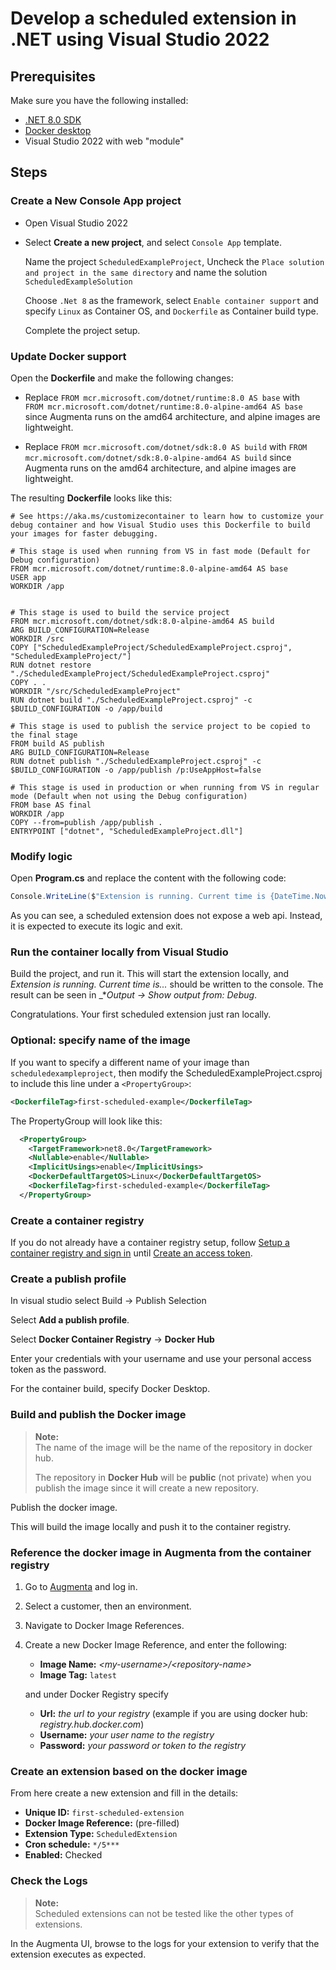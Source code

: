 # Develop a scheduled extension in .NET using Visual Studio 2022

## Prerequisites

Make sure you have the following installed:

* [.NET 8.0 SDK](https://dotnet.microsoft.com/en-us/download/dotnet/8.0)
* [Docker desktop](https://www.docker.com/products/docker-desktop/)
* Visual Studio 2022 with web "module"

## Steps

### Create a New Console App project

* Open Visual Studio 2022

* Select **Create a new project**, and select `Console App` template.

  Name the project `ScheduledExampleProject`, Uncheck the `Place solution and project in the same directory` and name the solution `ScheduledExampleSolution`

  Choose `.Net 8` as the framework, select `Enable container support` and specify `Linux` as Container OS, and `Dockerfile` as Container build type.

  Complete the project setup.

### Update Docker support

Open the **Dockerfile** and make the following changes:

* Replace `FROM mcr.microsoft.com/dotnet/runtime:8.0 AS base` with  
  `FROM mcr.microsoft.com/dotnet/runtime:8.0-alpine-amd64 AS base`  
  since Augmenta runs on the amd64 architecture, and alpine images are lightweight.

* Replace `FROM mcr.microsoft.com/dotnet/sdk:8.0 AS build` with
  `FROM mcr.microsoft.com/dotnet/sdk:8.0-alpine-amd64 AS build`
  since Augmenta runs on the amd64 architecture, and alpine images are lightweight.

The resulting **Dockerfile** looks like this:

```Docker
# See https://aka.ms/customizecontainer to learn how to customize your debug container and how Visual Studio uses this Dockerfile to build your images for faster debugging.

# This stage is used when running from VS in fast mode (Default for Debug configuration)
FROM mcr.microsoft.com/dotnet/runtime:8.0-alpine-amd64 AS base
USER app
WORKDIR /app


# This stage is used to build the service project
FROM mcr.microsoft.com/dotnet/sdk:8.0-alpine-amd64 AS build
ARG BUILD_CONFIGURATION=Release
WORKDIR /src
COPY ["ScheduledExampleProject/ScheduledExampleProject.csproj", "ScheduledExampleProject/"]
RUN dotnet restore "./ScheduledExampleProject/ScheduledExampleProject.csproj"
COPY . .
WORKDIR "/src/ScheduledExampleProject"
RUN dotnet build "./ScheduledExampleProject.csproj" -c $BUILD_CONFIGURATION -o /app/build

# This stage is used to publish the service project to be copied to the final stage
FROM build AS publish
ARG BUILD_CONFIGURATION=Release
RUN dotnet publish "./ScheduledExampleProject.csproj" -c $BUILD_CONFIGURATION -o /app/publish /p:UseAppHost=false

# This stage is used in production or when running from VS in regular mode (Default when not using the Debug configuration)
FROM base AS final
WORKDIR /app
COPY --from=publish /app/publish .
ENTRYPOINT ["dotnet", "ScheduledExampleProject.dll"]
```

### Modify logic

Open **Program.cs** and replace the content with the following code:

```csharp
Console.WriteLine($"Extension is running. Current time is {DateTime.Now:O}");
```

As you can see, a scheduled extension does not expose a web api. Instead, it is expected to execute its logic and exit.

### Run the container locally from Visual Studio

Build the project, and run it. This will start the extension locally, and _Extension is running. Current time is..._ should be written to the console. The result can be seen in _*_Output -> Show output from: Debug_.

Congratulations. Your first scheduled extension just ran locally.

### Optional: specify name of the image

If you want to specify a different name of your image than `scheduledexampleproject`, then modify the ScheduledExampleProject.csproj to include this line under a `<PropertyGroup>`:

```xml
<DockerfileTag>first-scheduled-example</DockerfileTag>
```

The PropertyGroup will look like this:

```xml
  <PropertyGroup>
    <TargetFramework>net8.0</TargetFramework>
    <Nullable>enable</Nullable>
    <ImplicitUsings>enable</ImplicitUsings>
    <DockerDefaultTargetOS>Linux</DockerDefaultTargetOS>
    <DockerfileTag>first-scheduled-example</DockerfileTag>
  </PropertyGroup>
```

### Create a container registry

If you do not already have a container registry setup, follow [Setup a container registry and sign in](../tag-and-push-to-container-registry.md#setup-a-container-registry-and-sign-in) until [Create an access token](../tag-and-push-to-container-registry.md#create-an-access-token).

### Create a publish profile

In visual studio select Build -> Publish Selection

Select **Add a publish profile**.

Select **Docker Container Registry** -> **Docker Hub**

Enter your credentials with your username and use your personal access token as the password.

For the container build, specify Docker Desktop.

### Build and publish the Docker image

> **Note:**  
> The name of the image will be the name of the repository in docker hub.
>
> The repository in **Docker Hub** will be **public** (not private) when you publish the image since it will create a new repository.

Publish the docker image.

This will build the image locally and push it to the container registry.

### Reference the docker image in Augmenta from the container registry

1. Go to [Augmenta](https://augmenta-dev1a-euw.inriver.io/) and log in.
2. Select a customer, then an environment.
3. Navigate to Docker Image References.
4. Create a new Docker Image Reference, and enter the following:
    * **Image Name:** _\<my-username>/\<repository-name>_
    * **Image Tag:** `latest`

    and under Docker Registry specify

    * **Url:** _the url to your registry_ (example if you are using docker hub: _registry.hub.docker.com_)
    * **Username:** _your user name to the registry_
    * **Password:** _your password or token to the registry_

### Create an extension based on the docker image

From here create a new extension and fill in the details:

* **Unique ID:** `first-scheduled-extension`
* **Docker Image Reference:** (pre-filled)
* **Extension Type:** `ScheduledExtension`
* **Cron schedule:** `*/5***`
* **Enabled:** Checked

### Check the Logs

> **Note:**  
> Scheduled extensions can not be tested like the other types of extensions.

In the Augmenta UI, browse to the logs for your extension to verify that the extension executes as expected.

